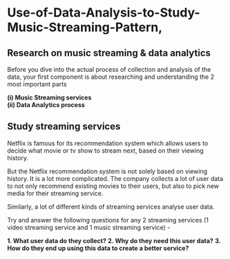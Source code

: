 # Use-of-Data-Analysis-to-Study-Music-Streaming-Pattern,<br>

## Research on music streaming & data analytics <br>
Before you dive into the actual process of collection and analysis of the data, your first component is about researching and understanding the 2 most important parts <br>

**(i)  Music Streaming services** <br>
**(ii) Data Analytics process<br>**

## Study streaming services
Netflix is famous for its recommendation system which allows users to decide what movie or tv show to stream next, based on their viewing history. <br>

But the Netflix recommendation system is not solely based on viewing history. It is a lot more complicated. The company collects a lot of user data to not only recommend existing movies to their users, but also to pick new media for their streaming service.<br>

Similarly, a lot of different kinds of streaming services analyse user data. <br>

Try and answer the following questions for any 2 streaming services (1 video streaming service and 1 music streaming service) -<br> 

**1. What user data do they collect?**
**2. Why do they need this user data?**
**3. How do they end up using this data to create a better service?**
